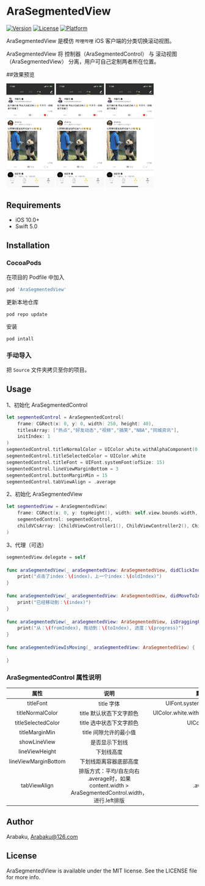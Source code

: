# AraSegmentedView

[![Version](https://img.shields.io/cocoapods/v/AraSegmentedView.svg?style=flat)](https://cocoapods.org/pods/AraSegmentedView)
[![License](https://img.shields.io/cocoapods/l/AraSegmentedView.svg?style=flat)](https://cocoapods.org/pods/AraSegmentedView)
[![Platform](https://img.shields.io/cocoapods/p/AraSegmentedView.svg?style=flat)](https://cocoapods.org/pods/AraSegmentedView)

AraSegmentedView 是模仿 `哔哩哔哩` iOS 客户端的分类切换滚动视图。

AraSegmentedView 将 控制器（AraSegmentedControl） 与 滚动视图（AraSegmentedView） 分离，用户可自己定制两者所在位置。

##效果预览

<div>
	<img src="https://raw.githubusercontent.com/Arabaku/AraSegmentedView/master/Assets/IMG_2385.PNG" width = "25%" div/>
    <img src="https://raw.githubusercontent.com/Arabaku/AraSegmentedView/master/Assets/IMG_2385.PNG" width = "25%" div/>
    <img src="https://raw.githubusercontent.com/Arabaku/AraSegmentedView/master/Assets/IMG_2385.PNG" width = "25%" div/>
</div>

## Requirements

- iOS 10.0+
- Swift 5.0

## Installation

### CocoaPods

在项目的 Podfile 中加入
```ruby
pod 'AraSegmentedView'
```
更新本地仓库
```
pod repo update
```
安装
```
pod intall
```

### 手动导入

把 `Source` 文件夹拷贝至你的项目。

## Usage

1、初始化 AraSegmentedControl
```swift
let segmentedControl = AraSegmentedControl(
    frame: CGRect(x: 0, y: 0, width: 250, height: 40),
    titlesArray: ["热点","好友动态","视频","搞笑","NBA","同城资讯"],
    initIndex: 1
)
segmentedControl.titleNormalColor = UIColor.white.withAlphaComponent(0.5)
segmentedControl.titleSelectedColor = UIColor.white
segmentedControl.titleFont = UIFont.systemFont(ofSize: 15)
segmentedControl.lineViewMarginBottom = 3
segmentedControl.buttonMarginMin = 15
segmentedControl.tabViewAlign = .average
```

2、初始化 AraSegmentedView
```swift
let segmentedView = AraSegmentedView(
    frame: CGRect(x: 0, y: topHeight(), width: self.view.bounds.width, height: self.view.bounds.height - topHeight() - bottomHeight()),
    segmentedControl: segmentedControl,
    childVCsArray: [ChildViewController1(), ChildViewController2(), ChildViewController3(), ChildViewController4(), ChildViewController5(), ChildViewController6()]
)
```

3、代理（可选）
```swift
segmentedView.delegate = self

func araSegmentedView(_ araSegmentedView: AraSegmentedView, didClickIndex index: Int, oldIndex: Int) {
    print("点击了index：\(index)，上一个index：\(oldIndex)")
}

func araSegmentedView(_ araSegmentedView: AraSegmentedView, didMoveToIndex index: Int) {
    print("已经移动到：\(index)")
}

func araSegmentedView(_ araSegmentedView: AraSegmentedView, isDraggingFromIndex fromIndex: Int, toIndex: Int, progress: Float) {
    print("从：\(fromIndex), 拖动到：\(toIndex), 进度：\(progress)")
}

func araSegmentedViewIsMoving(_ araSegmentedView: AraSegmentedView) {
    
}
```

### AraSegmentedControl 属性说明

属性 | 说明 | 默认值
:-:|:-:|:-:
titleFont | title 字体 | UIFont.systemFont(ofSize: 14) |
titleNormalColor | title 默认状态下文字颜色 | UIColor.white.withAlphaComponent(0.5) |
titleSelectedColor | title 选中状态下文字颜色 | UIColor.white |
titleMarginMin | title 间隙允许的最小值 | 15 |
showLineView | 是否显示下划线 | true |
lineViewHeight | 下划线高度 | 2 |
lineViewMarginBottom | 下划线距离容器底部高度 | 3 |
tabViewAlign | 排版方式：平均/自左向右<br/>.average时，如果 content.width > AraSegmentedControl.width，进行.left排版 | .average |

## Author

Arabaku, Arabaku@126.com

## License

AraSegmentedView is available under the MIT license. See the LICENSE file for more info.
